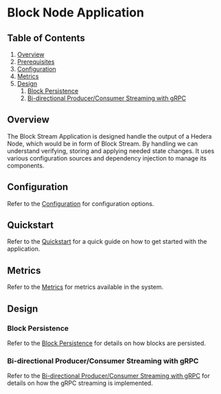# Block Node Application

## Table of Contents

1. [Overview](#overview)
1. [Prerequisites](#prerequisites)
1. [Configuration](#configuration)
1. [Metrics](#metrics)
1. [Design](#design)
    1. [Block Persistence](#block-persistence)
    1. [Bi-directional Producer/Consumer Streaming with gRPC](#bi-directional-producerconsumer-streaming-with-grpc)

## Overview

The Block Stream Application is designed handle the output of a Hedera Node, which would be in form of Block Stream.
By handling we can understand verifying, storing and applying needed state changes.
It uses various configuration sources and dependency injection to manage its components.

## Configuration

Refer to the [Configuration](docs/configuration.md) for configuration options.

## Quickstart

Refer to the [Quickstart](docs/quickstart.md) for a quick guide on how to get started with the application.

## Metrics

Refer to the [Metrics](docs/metrics.md) for metrics available in the system.

## Design

### Block Persistence

Refer to the [Block Persistence](docs/design/block-persistence.md) for details on how blocks are persisted.

### Bi-directional Producer/Consumer Streaming with gRPC

Refer to the [Bi-directional Producer/Consumer Streaming with gRPC](docs/design/bidi-producer-consumers-streaming.md) for details on how the gRPC streaming is implemented.
